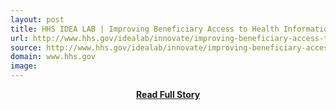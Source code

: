 ```yaml
---
layout: post
title: HHS IDEA LAB | Improving Beneficiary Access to Health Information
url: http://www.hhs.gov/idealab/innovate/improving-beneficiary-access-to-health-information/
source: http://www.hhs.gov/idealab/innovate/improving-beneficiary-access-to-health-information/
domain: www.hhs.gov
image: 
---
```


<p></p>
<center><p><a href="http://www.hhs.gov/idealab/innovate/improving-beneficiary-access-to-health-information/" style='padding:25px; font-sze:18px; font-weight: bold;'>Read Full Story</a></p></center>
